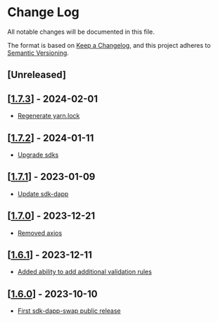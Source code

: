 # Change Log

All notable changes will be documented in this file.

The format is based on [Keep a Changelog](https://keepachangelog.com/en/1.0.0/),
and this project adheres to [Semantic Versioning](https://semver.org/spec/v2.0.0.html).

## [Unreleased]

## [[1.7.3](https://github.com/multiversx/mx-sdk-dapp-swap/pull/11)] - 2024-02-01
- [Regenerate yarn.lock](https://github.com/multiversx/mx-sdk-dapp-swap/pull/11)

## [[1.7.2](https://github.com/multiversx/mx-sdk-dapp-swap/pull/10)] - 2024-01-11
- [Upgrade sdks](https://github.com/multiversx/mx-sdk-dapp-swap/pull/9)

## [[1.7.1](https://github.com/multiversx/mx-sdk-dapp-swap/pull/6)] - 2023-01-09

- [Update sdk-dapp](https://github.com/multiversx/mx-sdk-dapp-swap/pull/6)

## [[1.7.0](https://github.com/multiversx/mx-sdk-dapp-swap/pull/5)] - 2023-12-21

- [Removed axios](https://github.com/multiversx/mx-sdk-dapp-swap/pull/4)

## [[1.6.1](https://github.com/multiversx/mx-sdk-dapp-swap/pull/3)] - 2023-12-11

- [Added ability to add additional validation rules](https://github.com/multiversx/mx-sdk-dapp-swap/pull/2)

## [[1.6.0](https://github.com/multiversx/mx-sdk-dapp-swap/pull/1)] - 2023-10-10

- [First sdk-dapp-swap public release](https://github.com/multiversx/mx-sdk-dapp-swap/pull/1)
